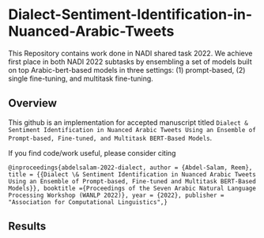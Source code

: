# Dialect-Sentiment-Identification-in-Nuanced-Arabic-Tweets
This Repository contains work done in NADI shared task 2022.  We achieve first place in both NADI 2022 subtasks by ensembling a set of models built on top Arabic-bert-based models in three settings: (1) prompt-based, (2) single fine-tuning, and multitask fine-tuning.


## Overview
This github is an implementation for accepted manuscript titled `Dialect & Sentiment Identification in Nuanced Arabic Tweets Using an Ensemble of Prompt-based, Fine-tuned, and Multitask BERT-Based Models`.


If you find code/work useful, please consider citing
```
@inproceedings{abdelsalam-2022-dialect, author = {Abdel-Salam, Reem}, title = {{Dialect \& Sentiment Identification in Nuanced Arabic Tweets Using an Ensemble of Prompt-based, Fine-tuned and Multitask BERT-Based Models}}, booktitle ={Proceedings of the Seven Arabic Natural Language Processing Workshop (WANLP 2022)}, year = {2022}, publisher = "Association for Computational Linguistics",}
```

## Results
